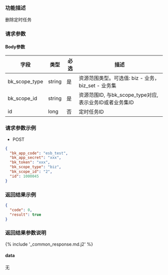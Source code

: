 ### 功能描述

删除定时任务

### 请求参数

#### Body参数

| 字段            | 类型     | 必选 | 描述                                      |
|---------------|--------|----|-----------------------------------------|
| bk_scope_type | string | 是  | 资源范围类型。可选值: biz - 业务，biz_set - 业务集      |
| bk_scope_id   | string | 是  | 资源范围ID, 与bk_scope_type对应, 表示业务ID或者业务集ID |
| id            | long   | 否  | 定时任务ID                                  |

### 请求参数示例

- POST

```json
{
  "bk_app_code": "esb_test",
  "bk_app_secret": "xxx",
  "bk_token": "xxx",
  "bk_scope_type": "biz",
  "bk_scope_id": "2",
  "id": 1000045
}
```

### 返回结果示例

```json
{
  "code": 0,
  "result": true
}
```

### 返回结果参数说明

{% include '_common_response.md.j2' %}

#### data

无
